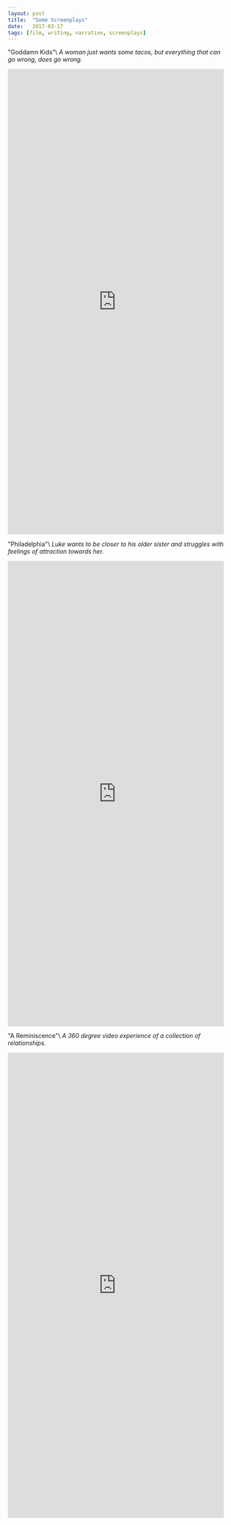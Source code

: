 ```yaml
---
layout: post
title:  "Some Screenplays"
date:   2017-03-17
tags: [film, writing, narrative, screenplays]
---
```

"Goddamn Kids"\\
*A woman just wants some tacos, but everything that can go wrong, does go wrong.*
<div style="position:relative;height:800px;padding-bottom:56.25%; margin-bottom:2%;"><iframe style="position:absolute;width:100%;height:100%;left:0"  src="https://www.docdroid.net/OMvzUtr/goddamn-kids-sample.pdf.html" frameborder="0" allowfullscreen></iframe></div>

"Philadelphia"\\
*Luke wants to be closer to his older sister and struggles with feelings of attraction towards her.*
<div style="position:relative;height:800px;padding-bottom:56.25%; margin-bottom:2%;"><iframe style="position:absolute;width:100%;height:100%;left:0"  src="https://www.docdroid.net/WjQbd20/philadelphia-sample.pdf.html" frameborder="0" allowfullscreen></iframe></div>

"A Reminiscence"\\
*A 360 degree video experience of a collection of relationships.*
<div style="position:relative;height:800px;padding-bottom:56.25%; margin-bottom:2%;"><iframe style="position:absolute;width:100%;height:100%;left:0"  src="https://www.docdroid.net/1D2djZa/a-reminiscence-sample.pdf.html" frameborder="0" allowfullscreen></iframe></div>
